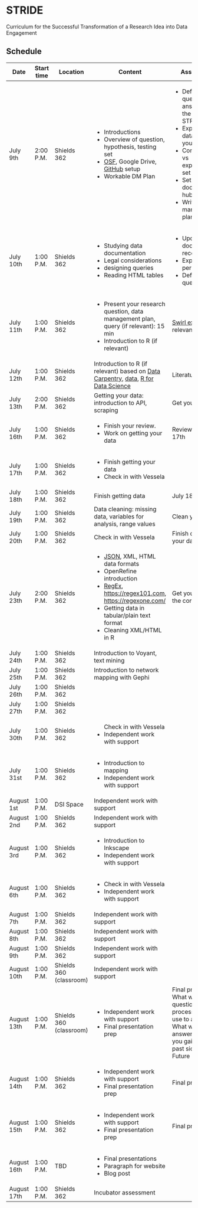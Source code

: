 # STRIDE
Curriculum for the Successful Transformation of a Research Idea into Data Engagement

## Schedule

|Date|Start time|Location|Content|Assignment|Assignment due|
|--- |---       |---     |---    |---       |---           |
|July 9th|2:00 P.M.|Shields 362| <ul><li>Introductions</li> <li>Overview of question, hypothesis, testing set</li> <li>[OSF](https://osf.io/7xsk2/), Google Drive, [GitHub](https://github.com/Vensberg/STRIDE_template) setup</li> <li>Workable DM Plan</li></ul>| <ul><li>Define question to be answered by the end of STRIDE</li><li>Explain how data will help you answer it</li><li>Commit to test vs experimental set</li><li>Set up your documentation hub</li><li>Write data management plan</li></ul>|July 11th|
|July 10th|1:00 P.M.|Shields 362|<ul><li>Studying data documentation</li><li>Legal considerations</li><li>designing queries</li><li>Reading HTML tables</li></ul>|<ul><li>Update documentation record</li><li>Explain permissions</li><li>Define your query</li></ul>|July 11th|
|July 11th|1:00 P.M.|Shields 362|<ul><li>Present your research question, data management plan, query (if relevant): 15 min</li><li>Introduction to R (if relevant)</li></ul>|[Swirl exercises](https://swirlstats.com/students.html) (if relevant)| July 12th|
|July 12th|1:00 P.M.|Shields 362|Introduction to R (if relevant) based on [Data Carpentry](https://datacarpentry.org/r-socialsci/02-starting-with-data/index.html), [data](http://swcarpentry.github.io/r-novice-inflammation/11-supp-read-write-csv/index.html), [R for Data Science](http://r4ds.had.co.nz/lists.html)|Literature review|July 17th|
|July 13th|2:00 P.M.|Shields 362|Getting your data: introduction to API, scraping|Get your data|July 17th|
|July 16th|1:00 P.M.|Shields 362|<ul><li>Finish your review.</li><li>Work on getting your data</li></ul>|Review due July 17th|
|July 17th|1:00 P.M.|Shields 362|<ul><li>Finish getting your data</li><li>Check in with Vessela</li></ul>||
|July 18th|1:00 P.M.|Shields 362|Finish getting data|July 18th|
|July 19th|1:00 P.M.|Shields 362|Data cleaning: missing data, variables for analysis, range values|Clean your data|July 20th|
|July 20th|1:00 P.M.|Shields 362|Check in with Vessela|Finish cleaning your data|July 20th|
|July 23th|2:00 P.M.|Shields 362|<ul><li>[JSON](https://www.json.org/), XML, HTML data formats</li><li>OpenRefine introduction</li><li>[RegEx](http://www.cbs.dtu.dk/courses/27610/regular-expressions-cheat-sheet-v2.pdf), https://regex101.com, https://regexone.com/</li><li>Getting data in tabular/plain text format</li><li>Cleaning XML/HTML in R</li></ul>|Get your data into the correct format||
|July 24th|1:00 P.M.|Shields 362|Introduction to Voyant, text mining|||
|July 25th|1:00 P.M.|Shields 362|Introduction to network mapping with Gephi|||
|July 26th|1:00 P.M.|Shields 362||||
|July 27th|1:00 P.M.|Shields 362||||
|July 30th|1:00 P.M.|Shields 362|<ul>Check in with Vessela</li><li>Independent work with support</li><ul>|||
|July 31st|1:00 P.M.|Shields 362|<ul><li>Introduction to mapping</li><li>Independent work with support</li></ul>|||
|August 1st|1:00 P.M.|DSI Space|Independent work with support|||
  |August 2nd|1:00 P.M.|Shields 362|Independent work with support|||
|August 3rd|1:00 P.M.|Shields 362|<ul><li>Introduction to Inkscape</li><li>Independent work with support</li><ul>|||
|August 6th|1:00 P.M.|Shields 362|<ul><li>Check in with Vessela</li><li>Independent work with support</li><ul>|||
|August 7th|1:00 P.M.|Shields 362|Independent work with support|||
|August 8th|1:00 P.M.|Shields 362|Independent work with support|||
|August 9th|1:00 P.M.|Shields 362|Independent work with support|||
|August 10th|1:00 P.M.|Shields 360 (classroom)|Independent work with support|||
|August 13th|1:00 P.M.|Shields 360 (classroom)|<ul><li>Independent work with support</li><li>Final presentation prep</li><ul>|Final presentation: What was your question? What processes did you use to answer it? What was the answer? What did you gain over the past sic weeks? Future steps.|August 16|
|August 14th|1:00 P.M.|Shields 362|<ul><li>Independent work with support</li><li>Final presentation prep</li><ul>|Final presentation|August 16|
|August 15th|1:00 P.M.|Shields 362|<ul><li>Independent work with support</li><li>Final presentation prep</li><ul>|Final presentation|August 16|
|August 16th|1:00 P.M.|TBD|<ul><li>Final presentations</li><li>Paragraph for website</li><li>Blog post</li><ul>|||
|August 17th|1:00 P.M.|Shields 362|Incubator assessment|||
